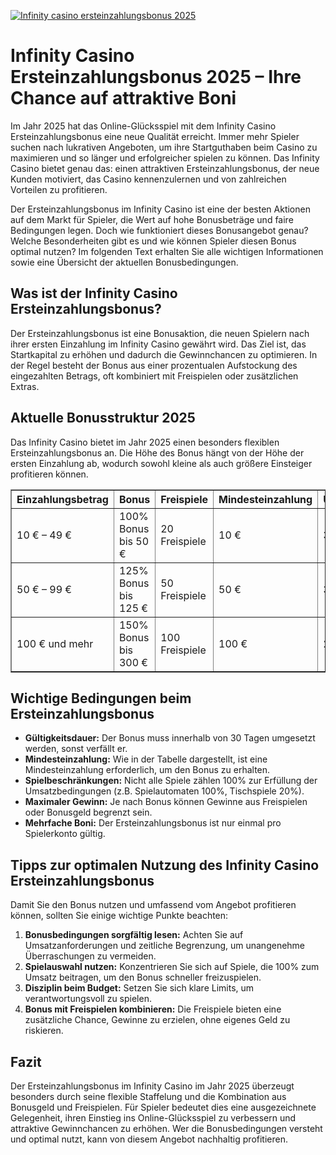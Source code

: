 [![Infinity casino ersteinzahlungsbonus 2025](https://123-caf.pages.dev/gitsignup.png)](https://vrmoo.ru/Bt82HjjY)

<h1>Infinity Casino Ersteinzahlungsbonus 2025 – Ihre Chance auf attraktive Boni</h1>  <p>Im Jahr 2025 hat das Online-Glücksspiel mit dem Infinity Casino Ersteinzahlungsbonus eine neue Qualität erreicht. Immer mehr Spieler suchen nach lukrativen Angeboten, um ihre Startguthaben beim Casino zu maximieren und so länger und erfolgreicher spielen zu können. Das Infinity Casino bietet genau das: einen attraktiven Ersteinzahlungsbonus, der neue Kunden motiviert, das Casino kennenzulernen und von zahlreichen Vorteilen zu profitieren.</p>  <p>Der Ersteinzahlungsbonus im Infinity Casino ist eine der besten Aktionen auf dem Markt für Spieler, die Wert auf hohe Bonusbeträge und faire Bedingungen legen. Doch wie funktioniert dieses Bonusangebot genau? Welche Besonderheiten gibt es und wie können Spieler diesen Bonus optimal nutzen? Im folgenden Text erhalten Sie alle wichtigen Informationen sowie eine Übersicht der aktuellen Bonusbedingungen.</p>  <h2>Was ist der Infinity Casino Ersteinzahlungsbonus?</h2>  <p>Der Ersteinzahlungsbonus ist eine Bonusaktion, die neuen Spielern nach ihrer ersten Einzahlung im Infinity Casino gewährt wird. Das Ziel ist, das Startkapital zu erhöhen und dadurch die Gewinnchancen zu optimieren. In der Regel besteht der Bonus aus einer prozentualen Aufstockung des eingezahlten Betrags, oft kombiniert mit Freispielen oder zusätzlichen Extras.</p>  <h2>Aktuelle Bonusstruktur 2025</h2>  <p>Das Infinity Casino bietet im Jahr 2025 einen besonders flexiblen Ersteinzahlungsbonus an. Die Höhe des Bonus hängt von der Höhe der ersten Einzahlung ab, wodurch sowohl kleine als auch größere Einsteiger profitieren können.</p>  <table border="1" cellpadding="8" cellspacing="0" style="border-collapse: collapse; width: 100%; max-width: 600px;">   <thead>     <tr>       <th>Einzahlungsbetrag</th>       <th>Bonus</th>       <th>Freispiele</th>       <th>Mindesteinzahlung</th>       <th>Umsatzbedingungen</th>     </tr>   </thead>   <tbody>     <tr>       <td>10 € – 49 €</td>       <td>100% Bonus bis 50 €</td>       <td>20 Freispiele</td>       <td>10 €</td>       <td>35x Bonusbetrag</td>     </tr>     <tr>       <td>50 € – 99 €</td>       <td>125% Bonus bis 125 €</td>       <td>50 Freispiele</td>       <td>50 €</td>       <td>30x Bonusbetrag</td>     </tr>     <tr>       <td>100 € und mehr</td>       <td>150% Bonus bis 300 €</td>       <td>100 Freispiele</td>       <td>100 €</td>       <td>25x Bonusbetrag</td>     </tr>   </tbody> </table>  <h2>Wichtige Bedingungen beim Ersteinzahlungsbonus</h2>  <ul>   <li><strong>Gültigkeitsdauer:</strong> Der Bonus muss innerhalb von 30 Tagen umgesetzt werden, sonst verfällt er.</li>   <li><strong>Mindesteinzahlung:</strong> Wie in der Tabelle dargestellt, ist eine Mindesteinzahlung erforderlich, um den Bonus zu erhalten.</li>   <li><strong>Spielbeschränkungen:</strong> Nicht alle Spiele zählen 100% zur Erfüllung der Umsatzbedingungen (z.B. Spielautomaten 100%, Tischspiele 20%).</li>   <li><strong>Maximaler Gewinn:</strong> Je nach Bonus können Gewinne aus Freispielen oder Bonusgeld begrenzt sein.</li>   <li><strong>Mehrfache Boni:</strong> Der Ersteinzahlungsbonus ist nur einmal pro Spielerkonto gültig.</li> </ul>  <h2>Tipps zur optimalen Nutzung des Infinity Casino Ersteinzahlungsbonus</h2>  <p>Damit Sie den Bonus nutzen und umfassend vom Angebot profitieren können, sollten Sie einige wichtige Punkte beachten:</p>  <ol>   <li><strong>Bonusbedingungen sorgfältig lesen:</strong> Achten Sie auf Umsatzanforderungen und zeitliche Begrenzung, um unangenehme Überraschungen zu vermeiden.</li>   <li><strong>Spielauswahl nutzen:</strong> Konzentrieren Sie sich auf Spiele, die 100% zum Umsatz beitragen, um den Bonus schneller freizuspielen.</li>   <li><strong>Disziplin beim Budget:</strong> Setzen Sie sich klare Limits, um verantwortungsvoll zu spielen.</li>   <li><strong>Bonus mit Freispielen kombinieren:</strong> Die Freispiele bieten eine zusätzliche Chance, Gewinne zu erzielen, ohne eigenes Geld zu riskieren.</li> </ol>  <h2>Fazit</h2>  <p>Der Ersteinzahlungsbonus im Infinity Casino im Jahr 2025 überzeugt besonders durch seine flexible Staffelung und die Kombination aus Bonusgeld und Freispielen. Für Spieler bedeutet dies eine ausgezeichnete Gelegenheit, ihren Einstieg ins Online-Glücksspiel zu verbessern und attraktive Gewinnchancen zu erhöhen. Wer die Bonusbedingungen versteht und optimal nutzt, kann von diesem Angebot nachhaltig profitieren.</p>